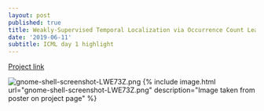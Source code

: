 ```yaml
---
layout: post
published: true
title: Weakly-Supervised Temporal Localization via Occurrence Count Learning
date: '2019-06-11'
subtitle: ICML day 1 highlight
---
```

[Project link](http://users.cs.cf.ac.uk/SchroeterJ1/publications/LoCo/)


![gnome-shell-screenshot-LWE73Z.png]({{site.baseurl}}/img/gnome-shell-screenshot-LWE73Z.png)
{% include image.html url="gnome-shell-screenshot-LWE73Z.png" description="Image taken from poster on project page" %}